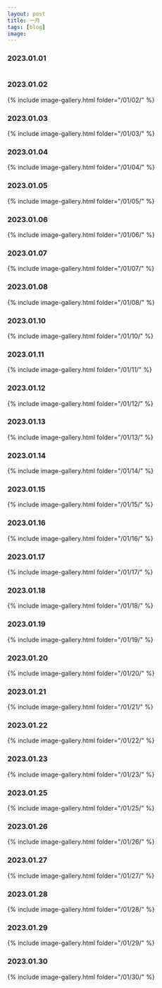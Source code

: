 ```yaml
---
layout: post
title: 一月
tags: [blog]
image: 
---
```


### 2023.01.01

<style>
    .image-gallery {
        overflow: auto;
        margin-left: -1%!important;
    }
    .image-gallery li {
        float: left;
        display: block;
        margin: 0 0 1% 1%;
        width: 19%;
    }
    .image-gallery li a {
        text-align: center;
        text-decoration: none!important;
        color: #777;
        transition: box-shadow 0.3s ease-in-out; /* Smooth transition for box-shadow */
    }
    .image-gallery li a span {
        display: block;
        text-overflow: ellipsis;
        overflow: hidden;
        white-space: nowrap;
        padding: 3px 0;
    }
    .image-gallery li a img {
        width: 100%;
        display: block;
        border-radius: 5px; /* Rounded corners */
        box-shadow: 0 2px 4px rgba(0, 0, 0, 0.1); /* Light shadow */
    }
    .image-gallery li a:hover {
        box-shadow: 0 4px 8px rgba(0, 0, 0, 0.2); /* Deeper shadow on hover */
    }
</style>


<script src="https://code.jquery.com/jquery-3.6.0.min.js"></script>

<script>
$(document).ready(function() {
    // GitHub API URL for the image folder
    const apiUrl = "https://api.github.com/repos/modem-56k/img/git/trees/main?recursive=1";

    // Fetch the list of files from GitHub
    $.getJSON(apiUrl, function(data) {
        const imageFiles = data.tree.filter(file => {
            return file.path.startsWith("2023/01/01/") && (file.path.endsWith(".jpg") || file.path.endsWith(".jpeg"));
        });

        // Generate the HTML for each image
        imageFiles.forEach(file => {
            const imageUrl = `https://raw.githubusercontent.com/modem-56k/img/main/${file.path}`;
            const filename = file.path.split("/").pop().split(".")[0];

            const imageElement = `
                <li>
                    <a href="${imageUrl}" title="${filename}" target="_blank">
                        <img src="//images.weserv.nl/?url=${imageUrl}&w=300&h=300&output=jpg&q=50&t=square" alt="${filename}" title="${filename}" />
                        <span>${filename}</span>
                    </a>
                </li>
            `;

            // Append the image to the gallery
            $("#external-image-gallery").append(imageElement);
        });
    });
});
</script>

<ul id="external-image-gallery" class="image-gallery"></ul>

### 2023.01.02

{% include image-gallery.html folder="/01/02/" %}

### 2023.01.03

{% include image-gallery.html folder="/01/03/" %}

### 2023.01.04

{% include image-gallery.html folder="/01/04/" %}

### 2023.01.05

{% include image-gallery.html folder="/01/05/" %}

### 2023.01.06

{% include image-gallery.html folder="/01/06/" %}

### 2023.01.07

{% include image-gallery.html folder="/01/07/" %}

### 2023.01.08

{% include image-gallery.html folder="/01/08/" %}

### 2023.01.10

{% include image-gallery.html folder="/01/10/" %}

### 2023.01.11

{% include image-gallery.html folder="/01/11/" %}

### 2023.01.12

{% include image-gallery.html folder="/01/12/" %}

### 2023.01.13

{% include image-gallery.html folder="/01/13/" %}

### 2023.01.14

{% include image-gallery.html folder="/01/14/" %}

### 2023.01.15

{% include image-gallery.html folder="/01/15/" %}

### 2023.01.16

{% include image-gallery.html folder="/01/16/" %}

### 2023.01.17

{% include image-gallery.html folder="/01/17/" %}

### 2023.01.18

{% include image-gallery.html folder="/01/18/" %}

### 2023.01.19

{% include image-gallery.html folder="/01/19/" %}

### 2023.01.20

{% include image-gallery.html folder="/01/20/" %}

### 2023.01.21

{% include image-gallery.html folder="/01/21/" %}

### 2023.01.22

{% include image-gallery.html folder="/01/22/" %}

### 2023.01.23

{% include image-gallery.html folder="/01/23/" %}

### 2023.01.25

{% include image-gallery.html folder="/01/25/" %}

### 2023.01.26

{% include image-gallery.html folder="/01/26/" %}

### 2023.01.27

{% include image-gallery.html folder="/01/27/" %}

### 2023.01.28

{% include image-gallery.html folder="/01/28/" %}

### 2023.01.29

{% include image-gallery.html folder="/01/29/" %}

### 2023.01.30

{% include image-gallery.html folder="/01/30/" %}